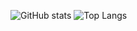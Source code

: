 
![GitHub stats](https://github-readme-stats.vercel.app/api?username=Kim-Kwan-Ho&count_private=true)
![Top Langs](https://github-readme-stats.vercel.app/api/top-langs/?username=Kim-Kwan-Ho)
